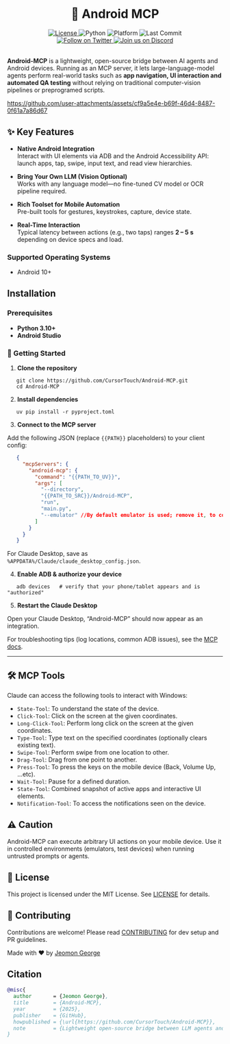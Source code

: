 <div align="center">

  <h1>🤖 Android MCP</h1>

  <a href="https://github.com/CursorTouch/Android-MCP/blob/main/LICENSE">
    <img src="https://img.shields.io/badge/license-MIT-green" alt="License">
  </a>
  <img src="https://img.shields.io/badge/python-3.12%2B-blue" alt="Python">
  <img src="https://img.shields.io/badge/platform-Android%2010+-blue" alt="Platform">
  <img src="https://img.shields.io/github/last-commit/CursorTouch/Android-MCP" alt="Last Commit">
  <br>
  <a href="https://x.com/CursorTouch">
    <img src="https://img.shields.io/badge/follow-%40CursorTouch-1DA1F2?logo=twitter&style=flat" alt="Follow on Twitter">
  </a>
  <a href="https://discord.com/invite/Aue9Yj2VzS">
    <img src="https://img.shields.io/badge/Join%20on-Discord-5865F2?logo=discord&logoColor=white&style=flat" alt="Join us on Discord">
  </a>

</div>

<br>

**Android-MCP** is a lightweight, open-source bridge between AI agents and Android devices. Running as an MCP server, it lets large-language-model agents perform real-world tasks such as **app navigation, UI interaction and automated QA testing** without relying on traditional computer-vision pipelines or preprogramed scripts.

<https://github.com/user-attachments/assets/cf9a5e4e-b69f-46d4-8487-0f61a7a86d67>

## ✨ Key Features

- **Native Android Integration**  
  Interact with UI elements via ADB and the Android Accessibility API: launch apps, tap, swipe, input text, and read view hierarchies.

- **Bring Your Own LLM (Vision Optional)**  
  Works with any language model—no fine-tuned CV model or OCR pipeline required.

- **Rich Toolset for Mobile Automation**  
  Pre-built tools for gestures, keystrokes, capture, device state.

- **Real-Time Interaction**  
  Typical latency between actions (e.g., two taps) ranges **2 – 5 s** depending on device specs and load.

### Supported Operating Systems

- Android 10+

## Installation

### Prerequisites

- **Python 3.10+**
- **Android Studio**

### 🏁 Getting Started

1. **Clone the repository**

```shell
   git clone https://github.com/CursorTouch/Android-MCP.git
   cd Android-MCP
```

2. **Install dependencies**

```shell
   uv pip install -r pyproject.toml
```

3. **Connect to the MCP server**

Add the following JSON (replace `{{PATH}}` placeholders) to your client config:

```json
   {
     "mcpServers": {
       "android-mcp": {
         "command": "{{PATH_TO_UV}}",
         "args": [
           "--directory",
           "{{PATH_TO_SRC}}/Android-MCP",
           "run",
           "main.py",
           "--emulator" //By default emulator is used; remove it, to connect to actual device
         ]
       }
     }
   }
```

For Claude Desktop, save as `%APPDATA%/Claude/claude_desktop_config.json`.

4. **Enable ADB & authorize your device**

```shell
   adb devices   # verify that your phone/tablet appears and is "authorized"
```

5. **Restart the Claude Desktop**

Open your Claude Desktop, “Android-MCP” should now appear as an integration.

For troubleshooting tips (log locations, common ADB issues), see the [MCP docs](https://modelcontextprotocol.io/quickstart/server#android-mcp-integration-issues).

---

## 🛠️ MCP Tools

Claude can access the following tools to interact with Windows:

- `State-Tool`: To understand the state of the device.
- `Click-Tool`: Click on the screen at the given coordinates.
- `Long-Click-Tool`: Perform long click on the screen at the given coordinates.
- `Type-Tool`: Type text on the specified coordinates (optionally clears existing text).
- `Swipe-Tool`: Perform swipe from one location to other.
- `Drag-Tool`: Drag from one point to another.
- `Press-Tool`: To press the keys on the mobile device (Back, Volume Up, ...etc).
- `Wait-Tool`: Pause for a defined duration.
- `State-Tool`: Combined snapshot of active apps and interactive UI elements.
- `Notification-Tool`: To access the notifications seen on the device.

## ⚠️ Caution

Android-MCP can execute arbitrary UI actions on your mobile device. Use it in controlled environments (emulators, test devices) when running untrusted prompts or agents.

## 🪪 License

This project is licensed under the MIT License. See [LICENSE](LICENSE) for details.

## 🤝 Contributing

Contributions are welcome! Please read [CONTRIBUTING](CONTRIBUTING) for dev setup and PR guidelines.

Made with ❤️ by [Jeomon George](https://github.com/Jeomon)

## Citation

```bibtex
@misc{
  author       = {Jeomon George},
  title        = {Android-MCP},
  year         = {2025},
  publisher    = {GitHub},
  howpublished = {\url{https://github.com/CursorTouch/Android-MCP}},
  note         = {Lightweight open-source bridge between LLM agents and Android},
}
```
